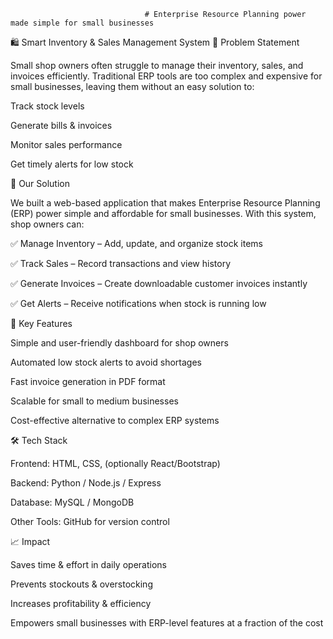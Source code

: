                                   # Enterprise Resource Planning power made simple for small businesses
🛍️ Smart Inventory & Sales Management System
📌 Problem Statement

Small shop owners often struggle to manage their inventory, sales, and invoices efficiently. Traditional ERP tools are too complex and expensive for small businesses, leaving them without an easy solution to:

Track stock levels

Generate bills & invoices

Monitor sales performance

Get timely alerts for low stock

🚀 Our Solution

We built a web-based application that makes Enterprise Resource Planning (ERP) power simple and affordable for small businesses.
With this system, shop owners can:

✅ Manage Inventory – Add, update, and organize stock items

✅ Track Sales – Record transactions and view history

✅ Generate Invoices – Create downloadable customer invoices instantly

✅ Get Alerts – Receive notifications when stock is running low

🎯 Key Features

Simple and user-friendly dashboard for shop owners

Automated low stock alerts to avoid shortages

Fast invoice generation in PDF format

Scalable for small to medium businesses

Cost-effective alternative to complex ERP systems

🛠️ Tech Stack

Frontend: HTML, CSS, (optionally React/Bootstrap)

Backend: Python / Node.js / Express

Database: MySQL / MongoDB

Other Tools: GitHub for version control

📈 Impact

Saves time & effort in daily operations

Prevents stockouts & overstocking

Increases profitability & efficiency

Empowers small businesses with ERP-level features at a fraction of the cost

